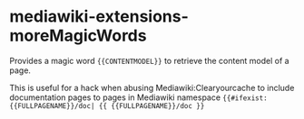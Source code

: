 # mediawiki-extensions-moreMagicWords
Provides a magic word `{{CONTENTMODEL}}` to retrieve the content model of a page.

This is useful for a hack when abusing Mediawiki:Clearyourcache to include documentation pages to pages in Mediawiki namespace `{{#ifexist: {{FULLPAGENAME}}/doc| {{ {{FULLPAGENAME}}/doc }}`
